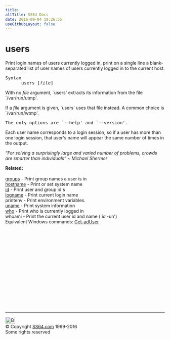 ```yaml
---
title:
altTitle: SS64 Docs
date: 2016-09-04 19:26:55
useGithubLayout: false
---
```

<!-- #BeginLibraryItem "/Library/head_bash.lbi" --><!-- #EndLibraryItem --><h1>users</h1> 
<p>Print login names of users currently logged in, print on a single 
  line a blank-separated list of user names of users currently logged in to the 
current host.</p>
<pre>Syntax
      users [<i>file</i>]
</pre>
<p><span class="body">  With no <i>file</i> argument, `users' extracts its information from the
file `/var/run/utmp'.  </span></p>
<p><span class="body">If a <i>file</i> argument is given, `users' uses that
file instead.  A common choice is `/var/run/wtmp'.</span></p>
<pre>The only options are `--help' and `--version'. </pre>
<p>Each user name corresponds to a login session, so if a user has 
  more than one login session, that user's name will appear the same number of 
  times in the output. </p>
<p class="quote"><i>“For solving a surprisingly large and varied number of problems, crowds are smarter than individuals” ~ Michael Shermer</i></p>
<p><b>Related:</b><br>
<br>
<a href="groups.html">groups</a> - Print group names a user is in<br>
<a href="hostname.html">hostname</a> - Print or set system name <br>
<a href="id.html">id</a> - Print user and group id's<br>
<a href="logname.html">logname</a> - Print current login name<br>
printenv - Print environment variables.<br>
<a href="uname.html">uname</a> - Print system information <br>
<a href="who.html">who</a> - Print who is currently logged in <br>
whoami - Print the current user id and name (`id -un') <br>
Equivalent Windows commands: <a href="../ps/get-aduser.html">Get-adUser</a></p><!-- #BeginLibraryItem "/Library/foot_bash.lbi" --><p>
<!-- bash300 -->
<ins class="adsbygoogle" style="display:inline-block;width:300px;height:250px" data-ad-client="ca-pub-6140977852749469" data-ad-slot="4615356305"></ins>
<script>
(adsbygoogle = window.adsbygoogle || []).push({});
</script></p>
<hr>
<div id="bl" class="footer"><a href="users.html#"><img src="../images/top.png" width="30" height="22" alt="Back to the Top"></a></div>
<div id="br" class="footer, tagline">© Copyright <a href="../index.html">SS64.com</a> 1999-2016<br>
Some rights reserved</div><!-- #EndLibraryItem -->

